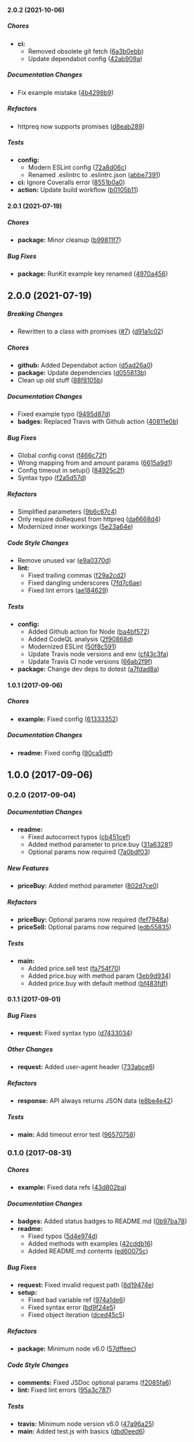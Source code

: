 #### 2.0.2 (2021-10-06)

##### Chores

* **ci:**
  *  Removed obsolete git fetch ([6a3b0ebb](https://github.com/fvdm/nodejs-bitonic/commit/6a3b0ebb25a1b6b2fbd99e6f599805af4512b358))
  *  Update dependabot config ([42ab909a](https://github.com/fvdm/nodejs-bitonic/commit/42ab909aa67dce1e91f7b4d6b19e999d3f782911))

##### Documentation Changes

*  Fix example mistake ([4b4298b9](https://github.com/fvdm/nodejs-bitonic/commit/4b4298b93f69584590188b01be65e7399bf8229a))

##### Refactors

*  httpreq now supports promises ([d8eab289](https://github.com/fvdm/nodejs-bitonic/commit/d8eab289f9c8a8cf72780fd0b719086d2cf74268))

##### Tests

* **config:**
  *  Modern ESLint config ([72a8d06c](https://github.com/fvdm/nodejs-bitonic/commit/72a8d06c0f92078c92caf4fd9565ba6e756d9e82))
  *  Renamed .eslintrc to .eslintrc.json ([abbe7391](https://github.com/fvdm/nodejs-bitonic/commit/abbe739139e4f60980a6c12f540a6569837fcbe4))
* **ci:**  Ignore Coveralls error ([8551b0a0](https://github.com/fvdm/nodejs-bitonic/commit/8551b0a0c9f5d0a98a928ef7f584cca47a7c3577))
* **action:**  Update build workflow ([b0105b11](https://github.com/fvdm/nodejs-bitonic/commit/b0105b1198fb5f2a6852067f4a81377194f9ca7d))

#### 2.0.1 (2021-07-19)

##### Chores

* **package:**  Minor cleanup ([b99811f7](https://github.com/fvdm/nodejs-bitonic/commit/b99811f7182184e045d493a05d5452de231755bf))

##### Bug Fixes

* **package:**  RunKit example key renamed ([4970a456](https://github.com/fvdm/nodejs-bitonic/commit/4970a4566e041fa134789416fba0169819fbd321))

## 2.0.0 (2021-07-19)

##### Breaking Changes

*  Rewritten to a class with promises ([#7](https://github.com/fvdm/nodejs-bitonic/pull/7)) ([d91a1c02](https://github.com/fvdm/nodejs-bitonic/commit/d91a1c02720fdf8733785cd8d46d3d1b6328b95b))

##### Chores

* **github:**  Added Dependabot action ([d5ad26a0](https://github.com/fvdm/nodejs-bitonic/commit/d5ad26a0c869d23df5aa711f38e72dad7131c87f))
* **package:**  Update dependencies ([d055813b](https://github.com/fvdm/nodejs-bitonic/commit/d055813b026521df7436b47e6899a4c0db01746d))
*  Clean up old stuff ([88f8105b](https://github.com/fvdm/nodejs-bitonic/commit/88f8105be10f106a534e5031bb4bb432b57b44b6))

##### Documentation Changes

*  Fixed example typo ([9495d87d](https://github.com/fvdm/nodejs-bitonic/commit/9495d87d6fda753ad84e6596dc259b05c7a713b2))
* **badges:**  Replaced Travis with Github action ([40811e0b](https://github.com/fvdm/nodejs-bitonic/commit/40811e0b733385201d22d0e6210c167bdf1905dd))

##### Bug Fixes

*  Global config const ([f466c72f](https://github.com/fvdm/nodejs-bitonic/commit/f466c72fb6128adbeefa2b329c19dabb6bcb4e47))
*  Wrong mapping from and amount params ([6615a9d1](https://github.com/fvdm/nodejs-bitonic/commit/6615a9d1e8f5276b4bebce395564700058fc5d38))
*  Config timeout in setup() ([84925c2f](https://github.com/fvdm/nodejs-bitonic/commit/84925c2f3de6f46f762a8ebfa4e5ae94de19bb9e))
*  Syntax typo ([f2a5d57d](https://github.com/fvdm/nodejs-bitonic/commit/f2a5d57df6d30616a9a949c560f7fd2851430700))

##### Refactors

*  Simplified parameters ([9b6c67c4](https://github.com/fvdm/nodejs-bitonic/commit/9b6c67c4adf6e8c90a7b81f67be52c657d28be6e))
*  Only require doRequest from httpreq ([da6668d4](https://github.com/fvdm/nodejs-bitonic/commit/da6668d4e109f83e87ee436ada2bf5de9846caa6))
*  Modernized inner workings ([5e23a64e](https://github.com/fvdm/nodejs-bitonic/commit/5e23a64ed32070ef65ad06e7c019a81c3aeeeb5d))

##### Code Style Changes

*  Remove unused var ([e9a0370d](https://github.com/fvdm/nodejs-bitonic/commit/e9a0370de99c3dbbfbd58fab9b6bf4ffb66b2960))
* **lint:**
  *  Fixed trailing commas ([f29a2cd2](https://github.com/fvdm/nodejs-bitonic/commit/f29a2cd25bc779afe7828d4e4f436f917b532521))
  *  Fixed dangling underscores ([7fd7c6ae](https://github.com/fvdm/nodejs-bitonic/commit/7fd7c6ae457cd566e937f5a4a210a530e646d8df))
  *  Fixed lint errors ([ae184629](https://github.com/fvdm/nodejs-bitonic/commit/ae184629120d96d5d86c00bd5052023e48bcb943))

##### Tests

* **config:**
  *  Added Github action for Node ([ba4bf572](https://github.com/fvdm/nodejs-bitonic/commit/ba4bf572dc51e4a82b170cd8d351115244dd7c5b))
  *  Added CodeQL analysis ([2f90868d](https://github.com/fvdm/nodejs-bitonic/commit/2f90868d5bdebe13582605de1703c965586d3e43))
  *  Modernized ESLint ([50f8c591](https://github.com/fvdm/nodejs-bitonic/commit/50f8c5910acaf884a3f505fbe40bfca94bce8729))
  *  Update Travis node versions and env ([cf43c3fa](https://github.com/fvdm/nodejs-bitonic/commit/cf43c3fae8ef260f02ab0d83ccee5d2f23275601))
  *  Update Travis CI node versions ([66ab2f9f](https://github.com/fvdm/nodejs-bitonic/commit/66ab2f9f18ab5d29285ee892556b27641d239bb4))
* **package:**  Change dev deps to dotest ([a7fdad8a](https://github.com/fvdm/nodejs-bitonic/commit/a7fdad8a70eefd0bb04fbebfd9bc20c630e8e1dc))

#### 1.0.1 (2017-09-06)

##### Chores

* **example:** Fixed config ([61333352](https://github.com/fvdm/nodejs-bitonic/commit/6133335218dac8b1d6f6243e141f92535915aaf9))

##### Documentation Changes

* **readme:** Fixed config ([90ca5dff](https://github.com/fvdm/nodejs-bitonic/commit/90ca5dff572b2ba4e45867c4fd40ccc3c74e8f55))

## 1.0.0 (2017-09-06)

### 0.2.0 (2017-09-04)

##### Documentation Changes

* **readme:**
  * Fixed autocorrect typos ([cb451cef](https://github.com/fvdm/nodejs-bitonic/commit/cb451cef7a1dee83b0e0febaae46e7f7494b9466))
  * Added method parameter to price.buy ([31a63281](https://github.com/fvdm/nodejs-bitonic/commit/31a63281e9dfe3598853afa786b603bb0619bc90))
  * Optional params now required ([7a0bdf03](https://github.com/fvdm/nodejs-bitonic/commit/7a0bdf03150fd2f7fc54043803436e756c27a158))

##### New Features

* **priceBuy:** Added method parameter ([802d7ce0](https://github.com/fvdm/nodejs-bitonic/commit/802d7ce058860f76eff689614a893cb0cd76e4f1))

##### Refactors

* **priceBuy:** Optional params now required ([fef7948a](https://github.com/fvdm/nodejs-bitonic/commit/fef7948a7c13da17b7c54fa3efbe61385b24499b))
* **priceSell:** Optional params now required ([edb55835](https://github.com/fvdm/nodejs-bitonic/commit/edb558358ac060a825790db3739630bd32b81b70))

##### Tests

* **main:**
  * Added price.sell test ([fa754f70](https://github.com/fvdm/nodejs-bitonic/commit/fa754f7062dbf54dfc12fa11dfadc8ff75bbd668))
  * Added price.buy with method param ([3eb9d934](https://github.com/fvdm/nodejs-bitonic/commit/3eb9d93431e17306184ab48c79d28a3d2193770f))
  * Added price.buy with default method ([bf483fdf](https://github.com/fvdm/nodejs-bitonic/commit/bf483fdf44a4d124abdcf16a14802ccba25534de))

#### 0.1.1 (2017-09-01)

##### Bug Fixes

* **request:** Fixed syntax typo ([d7433034](https://github.com/fvdm/nodejs-bitonic/commit/d7433034c9daea4e76a9723aaafd2b73550b16de))

##### Other Changes

* **request:** Added user-agent header ([733abce6](https://github.com/fvdm/nodejs-bitonic/commit/733abce653ca0e30cb94c89e0c8471d02c7905d6))

##### Refactors

* **response:** API always returns JSON data ([e8be4e42](https://github.com/fvdm/nodejs-bitonic/commit/e8be4e42a9c9e61b70ce7bda340092131914a3c9))

##### Tests

* **main:** Add timeout error test ([96570758](https://github.com/fvdm/nodejs-bitonic/commit/96570758cdbf42ffed3e0ffef72c13e30f4467ec))

### 0.1.0 (2017-08-31)

##### Chores

* **example:** Fixed data refs ([43d802ba](https://github.com/fvdm/nodejs-bitonic/commit/43d802ba012c2a5900a8a1b7999240d9be237435))

##### Documentation Changes

* **badges:** Added status badges to README.md ([0b97ba78](https://github.com/fvdm/nodejs-bitonic/commit/0b97ba78747db331db23e8d63b56d2bfd7d35d95))
* **readme:**
  * Fixed typos ([5d4e974d](https://github.com/fvdm/nodejs-bitonic/commit/5d4e974db6bd86e36ecd497a25b73972c2081062))
  * Added methods with examples ([42cddb16](https://github.com/fvdm/nodejs-bitonic/commit/42cddb1686030c599aff08dec6f4b43e8beeff37))
  * Added README.md contents ([ed60075c](https://github.com/fvdm/nodejs-bitonic/commit/ed60075c790d857e8b83ca71a77be000a6e05702))

##### Bug Fixes

* **request:** Fixed invalid request path ([8d19474e](https://github.com/fvdm/nodejs-bitonic/commit/8d19474e9b434b8e4ea8607f3d2e7f11f530bf0b))
* **setup:**
  * Fixed bad variable ref ([974a1de6](https://github.com/fvdm/nodejs-bitonic/commit/974a1de6544ff3b0239e217a54476aab98a2368e))
  * Fixed syntax error ([bd9f24e5](https://github.com/fvdm/nodejs-bitonic/commit/bd9f24e5f5f9d84b43aecc27972f2f26f6126827))
  * Fixed object iteration ([dced45c5](https://github.com/fvdm/nodejs-bitonic/commit/dced45c51ffbff51413beb590b8950252bfa4733))

##### Refactors

* **package:** Minimum node v6.0 ([57dffeec](https://github.com/fvdm/nodejs-bitonic/commit/57dffeec00b9062211e499587fd3d0700e2c0bf3))

##### Code Style Changes

* **comments:** Fixed JSDoc optional params ([f2085fa6](https://github.com/fvdm/nodejs-bitonic/commit/f2085fa6783df95f5c04c9048e46b6628ce4389f))
* **lint:** Fixed lint errors ([95a3c787](https://github.com/fvdm/nodejs-bitonic/commit/95a3c787bd80fb3b299e5fe4704fad850fb37935))

##### Tests

* **travis:** Minimum node version v6.0 ([47a96a25](https://github.com/fvdm/nodejs-bitonic/commit/47a96a25a50d925a7a9368e8050d2f641527ba32))
* **main:** Added test.js with basics ([dbd0eed6](https://github.com/fvdm/nodejs-bitonic/commit/dbd0eed65fd0ec301715aa05663a9ff3609e0b48))

